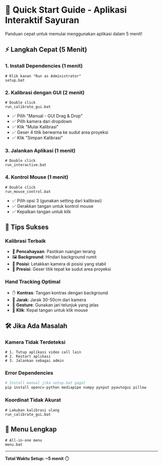 # 🚀 Quick Start Guide - Aplikasi Interaktif Sayuran

Panduan cepat untuk memulai menggunakan aplikasi dalam 5 menit!

## ⚡ Langkah Cepat (5 Menit)

### 1. Install Dependencies (1 menit)
```batch
# Klik kanan "Run as Administrator"
setup.bat
```

### 2. Kalibrasi dengan GUI (2 menit)
```batch
# Double click
run_calibrate_gui.bat
```
- ✅ Pilih "Manual - GUI Drag & Drop"
- ✅ Pilih kamera dari dropdown
- ✅ Klik "Mulai Kalibrasi"
- ✅ Geser 4 titik berwarna ke sudut area proyeksi
- ✅ Klik "Simpan Kalibrasi"

### 3. Jalankan Aplikasi (1 menit)
```batch
# Double click
run_interactive.bat
```

### 4. Kontrol Mouse (1 menit)
```batch
# Double click
run_mouse_control.bat
```
- ✅ Pilih opsi 3 (gunakan setting dari kalibrasi)
- ✅ Gerakkan tangan untuk kontrol mouse
- ✅ Kepalkan tangan untuk klik

## 🎯 Tips Sukses

### Kalibrasi Terbaik
- 📸 **Pencahayaan**: Pastikan ruangan terang
- 🖼️ **Background**: Hindari background rumit
- 📐 **Posisi**: Letakkan kamera di posisi yang stabil
- 🎯 **Presisi**: Geser titik tepat ke sudut area proyeksi

### Hand Tracking Optimal
- ✋ **Kontras**: Tangan kontras dengan background
- 📏 **Jarak**: Jarak 30-50cm dari kamera
- 🤚 **Gesture**: Gunakan jari telunjuk yang jelas
- 🤜 **Klik**: Kepal tangan untuk klik mouse

## 🛠️ Jika Ada Masalah

### Kamera Tidak Terdeteksi
```batch
# 1. Tutup aplikasi video call lain
# 2. Restart aplikasi
# 3. Jalankan sebagai admin
```

### Error Dependencies
```bash
# Install manual jika setup.bat gagal
pip install opencv-python mediapipe numpy pynput pyautogui pillow
```

### Koordinat Tidak Akurat
```batch
# Lakukan kalibrasi ulang
run_calibrate_gui.bat
```

## 📱 Menu Lengkap
```batch
# All-in-one menu
menu.bat
```

---
**Total Waktu Setup: ~5 menit** ⏱️
